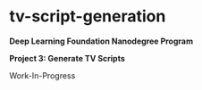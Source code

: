 # tv-script-generation

**Deep Learning Foundation Nanodegree Program**  

**Project 3: Generate TV Scripts**  

Work-In-Progress
